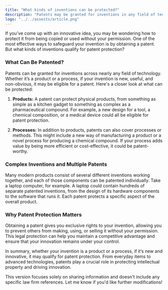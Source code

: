 ```yaml
---
title: "What kinds of inventions can be protected?"
description: "Patents may be granted for inventions in any field of technology, from an everyday kitchen utensil to a nanotechnology chip. An invention can be a product – such as a chemical compound, or a process, for example – a process for producing a specific chemical compound. Many products, in fact, contain a number of inventions. For example, a laptop computer can involve hundreds of inventions, working together."
logo: "../../assests/article.png"
---
```


If you’ve come up with an innovative idea, you may be wondering how to protect it from being copied or used without your permission. One of the most effective ways to safeguard your invention is by obtaining a patent. But what kinds of inventions qualify for patent protection?

### What Can Be Patented?

Patents can be granted for inventions across nearly any field of technology. Whether it’s a product or a process, if your invention is new, useful, and non-obvious, it may be eligible for a patent. Here's a closer look at what can be protected:

1. **Products:** A patent can protect physical products, from something as simple as a kitchen gadget to something as complex as a pharmaceutical compound. For example, a new design for a tool, a chemical composition, or a medical device could all be eligible for patent protection.

2. **Processes:** In addition to products, patents can also cover processes or methods. This might include a new way of manufacturing a product or a novel process for producing a chemical compound. If your process adds value by being more efficient or cost-effective, it could be patent-worthy.

### Complex Inventions and Multiple Patents

Many modern products consist of several different inventions working together, and each of those components can be patented individually. Take a laptop computer, for example. A laptop could contain hundreds of separate patented inventions, from the design of its hardware components to the software that runs it. Each patent protects a specific aspect of the overall product.

### Why Patent Protection Matters

Obtaining a patent gives you exclusive rights to your invention, allowing you to prevent others from making, using, or selling it without your permission. This legal protection can help you maintain a competitive advantage and ensure that your innovation remains under your control.

In summary, whether your invention is a product or a process, if it’s new and innovative, it may qualify for patent protection. From everyday items to advanced technologies, patents play a crucial role in protecting intellectual property and driving innovation.

This version focuses solely on sharing information and doesn't include any specific law firm references. Let me know if you'd like further modifications!
